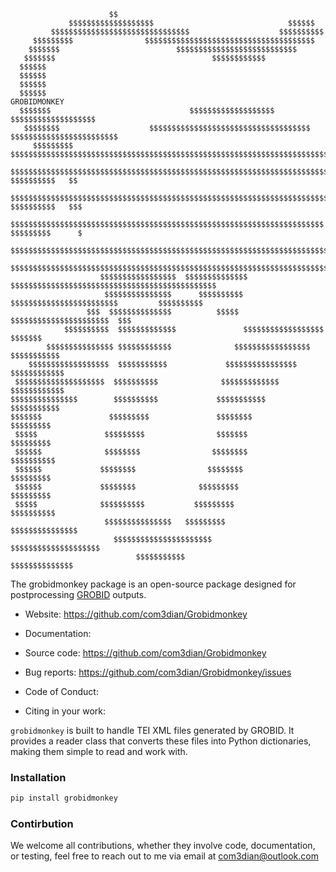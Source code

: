 
```
                      $$                                                                   
             $$$$$$$$$$$$$$$$$$$                              $$$$$$                       
         $$$$$$$$$$$$$$$$$$$$$$$$$$$$$$$                    $$$$$$$$$$                       
     $$$$$$$$$                $$$$$$$$$$$$$$$$$$$$$$$$$$$$$$$$$$$$$$             
    $$$$$$$                          $$$$$$$$$$$$$$$$$$$$$$$$$$$           
   $$$$$$$                                   $$$$$$$$$$$$                             
  $$$$$$                                                              
  $$$$$$                                                                   
  $$$$$$                                                                             
  $$$$$$                                                                          GROBIDMONKEY
  $$$$$$$                               $$$$$$$$$$$$$$$$$$$                    $$$$$$$$$$$$$$$$$$$
   $$$$$$$$                    $$$$$$$$$$$$$$$$$$$$$$$$$$$$$$$$$$$$         $$$$$$$$$$$$$$$$$$$$$$$$
     $$$$$$$$$            $$$$$$$$$$$$$$$$$$$$$$$$$$$$$$$$$$$$$$$$$$$$$$$$$$$$$$$$$$$$$$$$$$$$$$$$$$
       $$$$$$$$$$$$$$$$$$$$$$$$$$$$$$$$$$$$$$$$$$$$$$$$$$$$$$$$$$$$$$$$$$$$$$$$$$    $$$$$$$$$$   $$
         $$$$$$$$$$$$$$$$$$$$$$$$$$$$$$$$$$$$$$$$$$$$$$$$$$$$$$$$$$$$$$$$$$$$$$$   $$$$$$$$$$   $$$
            $$$$$$$$$$$$$$$$$$$$$$$$$$$$$$$$$$$$$$$$$$$$$$$$$$$$$$$$$$$$$$$$$$$$$$ $$$$$$$$$      $
                 $$$$$$$$$$$$$$$$$$$$$$$$$$$$$$$$$$$$$$$$$$$$$$$$$$$$$$$$$$$$$$$$$$$$$$$$$$$$$$$$$$$$$
                  $$$$$$$$$$$$$$$$$$$$$$$$$$$$$$$$$$$$$$$$$$$$$$$$$$$$$$$$$$$$$$$$$$$$$$$$$$$$$$$$$$$$$
                    $$$$$$$$$$$$$$$$$  $$$$$$$$$$$$$$  $$$$$$$$$$$$$$$$$$$$$$$$$$$$$$$$$$$$$$$$$$$$$$
                     $$$$$$$$$$$$$$$      $$$$$$$$$$  $$$$$$$$$$$$$$$$$$$$$$$$         $$$$$$$$$$
                 $$$  $$$$$$$$$$$$$$          $$$$$  $$$$$$$$$$$$$$$$$$$$$$  $$$
            $$$$$$$$$$  $$$$$$$$$$$$$               $$$$$$$$$$$$$$$$$$  $$$$$$$
        $$$$$$$$$$$$$$$ $$$$$$$$$$$$              $$$$$$$$$$$$$$$$$ $$$$$$$$$$$
    $$$$$$$$$$$$$$$$$$  $$$$$$$$$$$             $$$$$$$$$$$$$$$$  $$$$$$$$$$$$
 $$$$$$$$$$$$$$$$$$$$  $$$$$$$$$$              $$$$$$$$$$$$$     $$$$$$$$$$$$
$$$$$$$$$$$$$$$        $$$$$$$$$$             $$$$$$$$$$$         $$$$$$$$$$$
$$$$$$$               $$$$$$$$$               $$$$$$$$                $$$$$$$$$
 $$$$$               $$$$$$$$$                $$$$$$$                  $$$$$$$$$
 $$$$$$              $$$$$$$$                $$$$$$$$                   $$$$$$$$$$
 $$$$$$             $$$$$$$$                $$$$$$$$                       $$$$$$$$$
 $$$$$$             $$$$$$$$              $$$$$$$$$                          $$$$$$$$$
 $$$$$              $$$$$$$$$$           $$$$$$$$$                              $$$$$$$$$$
                     $$$$$$$$$$$$$$$   $$$$$$$$$                                  $$$$$$$$$$$$$$$
                       $$$$$$$$$$$$$$$$$$$$$$                                       $$$$$$$$$$$$$$$$$$$$
                            $$$$$$$$$$$                                                   $$$$$$$$$$$$$$
```

The grobidmonkey package is an open-source package designed for postprocessing [GROBID](https://grobid.readthedocs.io/en/latest/) outputs.

- Website: https://github.com/com3dian/Grobidmonkey

- Documentation:

- Source code: https://github.com/com3dian/Grobidmonkey

- Bug reports: https://github.com/com3dian/Grobidmonkey/issues

- Code of Conduct:

- Citing in your work:

`grobidmonkey` is built to handle TEI XML files generated by GROBID. It provides a reader class that converts these files into Python dictionaries, making them simple to read and work with.

### Installation

```python
pip install grobidmonkey
```

### Contirbution

We welcome all contributions, whether they involve code, documentation, or testing, feel free to reach out to me via email at com3dian@outlook.com
